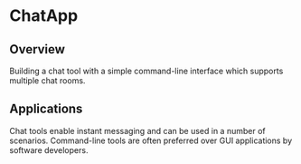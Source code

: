 # ChatApp

## Overview
Building a chat tool with a simple command-line interface which supports multiple chat rooms.

## Applications
Chat tools enable instant messaging and can be used in a number of scenarios.
Command-line tools are often preferred over GUI applications by software developers.

